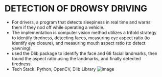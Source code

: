 # DETECTION OF DROWSY DRIVING
* For drivers, a program that detects sleepiness in real time and warns them if they nod off while
operating a vehicle.
* The implementation is computer vision method utilizes a trifold strategy to identify tiredness, detecting
faces, measuring eye aspect ratio (to identify eye closure), and measuring mouth aspect ratio (to detect
yawning).
* used the Dlib package to identify the face and 68 facial landmarks, then found the aspect ratio using
the landmarks, and finally detected tiredness.
* Tech Stack: Python, OpenCV, Dlib Library
![image](https://user-images.githubusercontent.com/83691645/209560477-059c4355-64be-4948-801d-d0f9f1b4b7e6.png)
